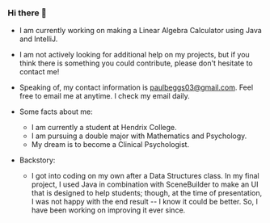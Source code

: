 ### Hi there 👋

- I am currently working on making a Linear Algebra Calculator using Java and IntelliJ.
  
- I am not actively looking for additional help on my projects, but if you think there is something you could contribute, please don't hesitate to contact me!
  
- Speaking of, my contact information is paulbeggs03@gmail.com. Feel free to email me at anytime. I check my email daily.
  
- Some facts about me:
  + I am currently a student at Hendrix College.
  + I am pursuing a double major with Mathematics and Psychology.
  + My dream is to become a Clinical Psychologist.
    
- Backstory:
  + I got into coding on my own after a Data Structures class. In my final project, I used Java in combination with SceneBuilder to make an UI that is designed to help students; though, at the time of presentation, I was not happy with the end result -- I know it could be better. So, I have been working on improving it ever since.
<!--
**PaulBeggs/PaulBeggs** is a ✨ _special_ ✨ repository because its `README.md` (this file) appears on your GitHub profile.

Here are some ideas to get you started:

- 🔭 I’m currently working on ...
- 🌱 I’m currently learning ...
- 👯 I’m looking to collaborate on ...
- 🤔 I’m looking for help with ...
- 💬 Ask me about ...
- 📫 How to reach me: ...
- 😄 Pronouns: ...
- ⚡ Fun fact: ...
-->
